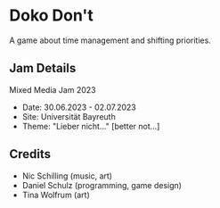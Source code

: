 # Doko Don't
A game about time management and shifting priorities.

## Jam Details
Mixed Media Jam 2023
- Date: 30.06.2023 - 02.07.2023
- Site: Universität Bayreuth
- Theme: "Lieber nicht..." \[better not...\]

## Credits
- Nic Schilling (music, art)
- Daniel Schulz (programming, game design)
- Tina Wolfrum (art)
